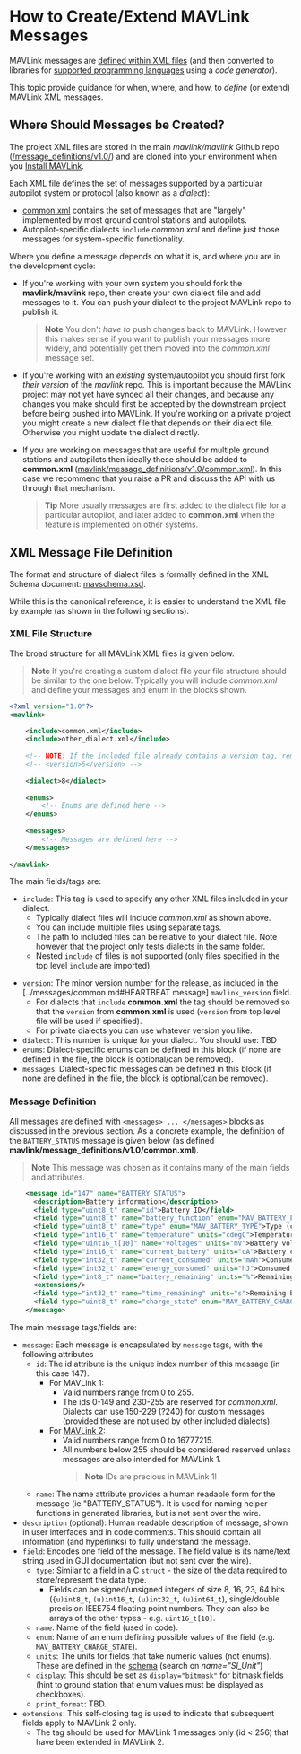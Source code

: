 # How to Create/Extend MAVLink Messages

MAVLink messages are [defined within XML files](../messages/README.md) (and then converted to libraries for [supported programming languages](../README.md#supported_languages) using a *code generator*).

This topic provide guidance for when, where, and how, to *define* (or extend) MAVLink XML messages.


## Where Should Messages be Created?

The project XML files are stored in the main *mavlink/mavlink* Github repo ([/message_definitions/v1.0/](https://github.com/mavlink/mavlink/tree/master/message_definitions/v1.0/)) and are cloned into your environment when you [Install MAVLink](../getting_started/installation.md).

Each XML file defines the set of messages supported by a particular autopilot system or protocol (also known as a *dialect*):
* [common.xml](../messages/common.md) contains the set of messages that are "largely" implemented by most ground control stations and autopilots.
* Autopilot-specific dialects `include` *common.xml* and define just those messages for system-specific functionality.


Where you define a message depends on what it is, and where you are in the development cycle:

* If you're working with your own system you should fork the **mavlink/mavlink** repo, then create your own dialect file and add messages to it. 
You can push your dialect to the project MAVLink repo to publish it.

  > **Note** You don't *have to* push changes back to MAVLink. However this makes sense if you want to publish your messages more widely, and potentially get them moved into the *common.xml* message set.

* If you're working with an *existing* system/autopilot you should first fork *their version* of the *mavlink* repo. This is important because the MAVLink project may not yet have synced all their changes, and because any changes you make should first be accepted by the downstream project before being pushed into MAVLink. If you're working on a private project you might create a new dialect file that depends on their dialect file. Otherwise you might update the dialect directly.

* If you are working on messages that are useful for multiple ground stations and autopilots then ideally these should be added to **common.xml** ([mavlink/message_definitions/v1.0/common.xml](https://github.com/mavlink/mavlink/tree/master/message_definitions/v1.0/common.xml)). 
  In this case we recommend that you raise a PR and discuss the API with us through that mechanism.

  > **Tip** More usually messages are first added to the dialect file for a particular autopilot, and later added to **common.xml** when the feature is implemented on other systems.



## XML Message File Definition

The format and structure of dialect files is formally defined in the XML Schema document: [mavschema.xsd](https://github.com/ArduPilot/pymavlink/blob/master/generator/mavschema.xsd).

While this is the canonical reference, it is easier to understand the XML file by example (as shown in the following sections). 

### XML File Structure

The broad structure for all MAVLink XML files is given below.

> **Note** If you're creating a custom dialect file your file structure should be similar to the one below.
  Typically you will include *common.xml* and define your messages and enum in the blocks shown.

```xml
<?xml version="1.0"?>
<mavlink>

    <include>common.xml</include>
    <include>other_dialect.xml</include>
    
    <!-- NOTE: If the included file already contains a version tag, remove the version tag here, else uncomment to enable. -->
    <!-- <version>6</version> -->
    
    <dialect>8</dialect>
    
    <enums>
        <!-- Enums are defined here -->
    </enums>
    
    <messages>
        <!-- Messages are defined here -->
    </messages>
    
</mavlink>
```

The main fields/tags are:

- `include`: This tag is used to specify any other XML files included in your dialect.
   - Typically dialect files will include *common.xml* as shown above.
   - You can include multiple files using separate tags.
   - The path to included files can be relative to your dialect file. 
     Note however that the project only tests dialects in the same folder.
   - Nested `include` of files is not supported (only files specified in the top level `include` are imported).
* `version`: The minor version number for the release, as included in the [../messages/common.md#HEARTBEAT message] `mavlink_version` field. 
  * For dialects that `include` **common.xml** the tag should be removed so that the `version` from **common.xml** is used (`version` from top level file will be used if specified).
  * For private dialects you can use whatever version you like. 
* `dialect`: This number is unique for your dialect. You should use: TBD <!-- how are these allocated -->
* `enums`: Dialect-specific enums can be defined in this block (if none are defined in the file, the block is optional/can be removed).
* `messages`: Dialect-specific messages can be defined in this block (if none are defined in the file, the block is optional/can be removed).


### Message Definition

All messages are defined with `<messages> ... </messages>` blocks as discussed in the previous section.
As a concrete example, the definition of the `BATTERY_STATUS` message is given below (as defined **mavlink/message_definitions/v1.0/common.xml**).

> **Note** This message was chosen as it contains many of the main fields and attributes. 

```xml
    <message id="147" name="BATTERY_STATUS">
      <description>Battery information</description>
      <field type="uint8_t" name="id">Battery ID</field>
      <field type="uint8_t" name="battery_function" enum="MAV_BATTERY_FUNCTION">Function of the battery</field>
      <field type="uint8_t" name="type" enum="MAV_BATTERY_TYPE">Type (chemistry) of the battery</field>
      <field type="int16_t" name="temperature" units="cdegC">Temperature of the battery. INT16_MAX for unknown temperature.</field>
      <field type="uint16_t[10]" name="voltages" units="mV">Battery voltage of cells. Cells above the valid cell count for this battery should have the UINT16_MAX value.</field>
      <field type="int16_t" name="current_battery" units="cA">Battery current, -1: autopilot does not measure the current</field>
      <field type="int32_t" name="current_consumed" units="mAh">Consumed charge, -1: autopilot does not provide consumption estimate</field>
      <field type="int32_t" name="energy_consumed" units="hJ">Consumed energy, -1: autopilot does not provide energy consumption estimate</field>
      <field type="int8_t" name="battery_remaining" units="%">Remaining battery energy. Values: [0-100], -1: autopilot does not estimate the remaining battery.</field>
      <extensions/>
      <field type="int32_t" name="time_remaining" units="s">Remaining battery time, 0: autopilot does not provide remaining battery time estimate</field>
      <field type="uint8_t" name="charge_state" enum="MAV_BATTERY_CHARGE_STATE">State for extent of discharge, provided by autopilot for warning or external reactions</field>
    </message>
```
    

The main message tags/fields are:

- `message`: Each message is encapsulated by `message` tags, with the following attributes
  - `id`: The id attribute is the unique index number of this message (in this case 147). 
    - For MAVLink 1:
      - Valid numbers range from 0 to 255.
      - The ids 0-149 and 230-255 are reserved for *common.xml*. Dialects can use 150-229 (?240) for custom messages (provided these are not used by other included dialects). 
    - For [MAVLink 2](../guide/mavlink_2.md):
      - Valid numbers range from 0 to 16777215.
      - All numbers below 255 should be considered reserved unless messages are also intended for MAVLink 1. 
        > **Note** IDs are precious in MAVLink 1!
  - `name`: The name attribute provides a human readable form for the message (ie "BATTERY_STATUS"). It is used for naming helper functions in generated libraries, but is not sent over the wire.
- `description` (optional): Human readable description of message, shown in user interfaces and in code comments. 
  This should contain all information (and hyperlinks) to fully understand the message.
- `field`: Encodes one field of the message. The field value is its name/text string used in GUI documentation (but not sent over the wire).
  - `type`: Similar to a field in a C `struct` - the size of the data required to store/represent the data type.
    - Fields can be signed/unsigned integers of size 8, 16, 23, 64 bits (`{u)int8_t`, `(u)int16_t`, `(u)int32_t`, `(u)int64_t`), single/double precision IEEE754 floating point numbers. 
    They can also be arrays of the other types - e.g. `uint16_t[10]`. 
  - `name`: Name of the field (used in code).
  - `enum`: Name of an enum defining possible values of the field (e.g. `MAV_BATTERY_CHARGE_STATE`).
  - `units`: The units for fields that take numeric values (not enums). These are defined in the [schema](https://github.com/ArduPilot/pymavlink/blob/master/generator/mavschema.xsd) (search on *name="SI_Unit"*)
  - `display`: This should be set as `display="bitmask"` for bitmask fields (hint to ground station that enum values must be displayed as checkboxes).
  - `print_format`: TBD.
- `extensions`: This self-closing tag is used to indicate that subsequent fields apply to MAVLink 2 only. 
  - The tag should be used for MAVLink 1 messages only (id < 256) that have been extended in MAVLink 2. 


<!--
BELOW HERE IS EVOLVING NOTES


## Compiling XML to C/C++ or Python

After storing this message definition file, it can be compiled into C-code. This process is described on this page: [[:mavlink:generator]], for the impatient reader the command would be:

```bash
git clone https://github.com/mavlink/mavlink mavlink-generator
cd mavlink-generator
python generate.py
```

It will bring up a Python GUI allowing you to select the appropriate input and output files / directories. After compiling the code, the resulting C-struct looks like this:

```c
#define MAVLINK_MSG_ID_HEARTBEAT 0

typedef struct __mavlink_heartbeat_t
{
 uint32_t custom_mode; ///< Navigation mode bitfield, see MAV_AUTOPILOT_CUSTOM_MODE ENUM for some examples. This field is autopilot-specific.
 uint8_t type; ///< Type of the MAV (quadrotor, helicopter, etc., up to 15 types, defined in MAV_TYPE ENUM)
 uint8_t autopilot; ///< Autopilot type / class. defined in MAV_CLASS ENUM
 uint8_t base_mode; ///< System mode bitfield, see MAV_MODE_FLAGS ENUM in mavlink/include/mavlink_types.h
 uint8_t system_status; ///< System status flag, see MAV_STATUS ENUM
 uint8_t mavlink_version; ///< MAVLink version
} mavlink_heartbeat_t;
```

In addition MAVLink generates functions to serialize (pack) and deserialize (unpack) messages:

```c
/**
 * @brief Pack a heartbeat message
 * @param system_id ID of this system
 * @param component_id ID of this component (e.g. 200 for IMU)
 * @param msg The MAVLink message to compress the data into
 *
 * @param type Type of the MAV (quadrotor, helicopter, etc., up to 15 types, defined in MAV_TYPE ENUM)
 * @param autopilot Autopilot type / class. defined in MAV_CLASS ENUM
 * @param base_mode System mode bitfield, see MAV_MODE_FLAGS ENUM in mavlink/include/mavlink_types.h
 * @param custom_mode Navigation mode bitfield, see MAV_AUTOPILOT_CUSTOM_MODE ENUM for some examples. This field is autopilot-specific.
 * @param system_status System status flag, see MAV_STATUS ENUM
 * @return length of the message in bytes (excluding serial stream start sign)
 */
static inline uint16_t mavlink_msg_heartbeat_pack(uint8_t system_id, uint8_t component_id, mavlink_message_t* msg,
						       uint8_t type, uint8_t autopilot, uint8_t base_mode, uint32_t custom_mode, uint8_t system_status)


/**
 * @brief Encode a heartbeat struct into a message
 *
 * @param system_id ID of this system
 * @param component_id ID of this component (e.g. 200 for IMU)
 * @param msg The MAVLink message to compress the data into
 * @param heartbeat C-struct to read the message contents from
 */
static inline uint16_t mavlink_msg_heartbeat_encode(uint8_t system_id, uint8_t component_id, mavlink_message_t* msg, const mavlink_heartbeat_t* heartbeat)
```

And of course also to decode the contents of message:

```c
/**
 * @brief Decode a heartbeat message into a struct
 *
 * @param msg The message to decode
 * @param heartbeat C-struct to decode the message contents into
 */
static inline void mavlink_msg_heartbeat_decode(const mavlink_message_t* msg, mavlink_heartbeat_t* heartbeat)
```



Draw inspiration from dialects and other messages.


## Create vs Extend

You may need to create or 

You should create a new message when your MAVLink system supports a feature that is not 


While a dialect can include any other message definition, care should be taken when including a definition file that includes another file (only a single level of nesting is tested).




////


///
The process of adding a message is explained here with the common heartbeat message.

Note that the heartbeat message is the only message required to be used, all other messages are optional.

Questions



it looks like this should be deleted and the dialect in imported file should be used???
Note both the version and include tags. If this file is in the same directory as the common.xml file, the contents of that file will be included in the final MAVLink code generated from this description file. 
This is probably the way you want to organize your custom message definition file.

  1. 150 - 229 appear to not be held by common.xml. 
  What range should a dialect use for its messages/ 
  What about for extended enums?
  What if they are overloaded.
  https://diydrones.com/forum/topics/best-practice-for-adding-custom-mavlink-command
  
-->
